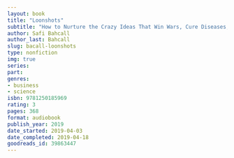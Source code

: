 ```yaml
---
layout: book
title: "Loonshots"
subtitle: "How to Nurture the Crazy Ideas That Win Wars, Cure Diseases, and Transform Industries"
author: Safi Bahcall
author_last: Bahcall
slug: bacall-loonshots
type: nonfiction
img: true
series: 
part: 
genres:
- business
- science
isbn: 9781250185969
rating: 3
pages: 368
format: audiobook
publish_year: 2019
date_started: 2019-04-03
date_completed: 2019-04-18
goodreads_id: 39863447
---
```


